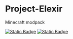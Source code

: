 # Project-Elexir
Minecraft modpack 

[![Static Badge](https://img.shields.io/badge/Modrinth-green?logo=modrinth)](https://modrinth.com/modpack/)
[![Static Badge](https://img.shields.io/badge/CurseForge-black?logo=curseforge)](https://www.curseforge.com/)

